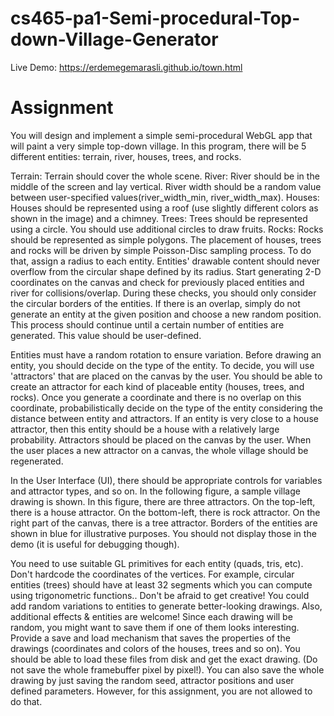 # cs465-pa1-Semi-procedural-Top-down-Village-Generator
Live Demo: https://erdemegemarasli.github.io/town.html

# Assignment
You will design and implement a simple semi-procedural WebGL app that will paint a very simple top-down village. In this program, there will be 5 different entities: terrain, river, houses, trees, and rocks.

Terrain: Terrain should cover the whole scene.
River: River should be in the middle of the screen and lay vertical. River width should be a random value between user-specified values(river_width_min, river_width_max).
Houses: Houses should be represented using a roof (use slightly different colors as shown in the image) and a chimney.
Trees: Trees should be represented using a circle. You should use additional circles to draw fruits.
Rocks: Rocks should be represented as simple polygons.
The placement of houses, trees and rocks will be driven by simple Poisson-Disc sampling process. To do that, assign a radius to each entity. Entities' drawable content should never overflow from the circular shape defined by its radius. Start generating 2-D coordinates on the canvas and check for previously placed entities and river for collisions/overlap. During these checks, you should only consider the circular borders of the entities. If there is an overlap, simply do not generate an entity at the given position and choose a new random position. This process should continue until a certain number of entities are generated. This value should be user-defined.

Entities must have a random rotation to ensure variation.
Before drawing an entity, you should decide on the type of the entity. To decide, you will use 'attractors' that are placed on the canvas by the user. You should be able to create an attractor for each kind of placeable entity (houses, trees, and rocks). Once you generate a coordinate and there is no overlap on this coordinate, probabilistically decide on the type of the entity considering the distance between entity and attractors. If an entity is very close to a house attractor, then this entity should be a house with a relatively large probability. Attractors should be placed on the canvas by the user. When the user places a new attractor on a canvas, the whole village should be regenerated.

In the User Interface (UI), there should be appropriate controls for variables and attractor types, and so on. In the following figure, a sample village drawing is shown. In this figure, there are three attractors. On the top-left, there is a house attractor. On the bottom-left, there is rock attractor. On the right part of the canvas, there is a tree attractor. Borders of the entities are shown in blue for illustrative purposes. You should not display those in the demo (it is useful for debugging though).

You need to use suitable GL primitives for each entity (quads, tris, etc). Don't hardcode the coordinates of the vertices. For example, circular entities (trees) should have at least 32 segments which you can compute using trigonometric functions.. Don't be afraid to get creative! You could add random variations to entities to generate better-looking drawings. Also, additional effects & entities are welcome! Since each drawing will be random, you might want to save them if one of them looks interesting. Provide a save and load mechanism that saves the properties of the drawings (coordinates and colors of the houses, trees and so on). You should be able to load these files from disk and get the exact drawing. (Do not save the whole framebuffer pixel by pixel!). You can also save the whole drawing by just saving the random seed, attractor positions and user defined parameters. However, for this assignment, you are not allowed to do that.

